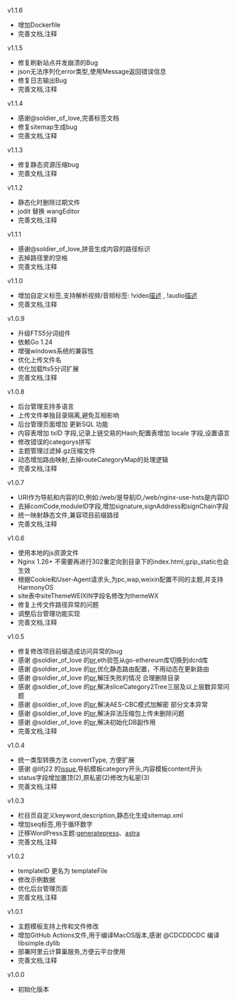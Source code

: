 v1.1.6
- 增加Dockerfile
- 完善文档,注释

v1.1.5
- 修复刷新站点并发崩溃的Bug
- json无法序列化error类型,使用Message返回错误信息
- 修复日志输出Bug
- 完善文档,注释

v1.1.4
- 感谢@soldier_of_love,完善标签文档
- 修复sitemap生成bug
- 完善文档,注释

v1.1.3
- 修复静态资源压缩bug
- 完善文档,注释

v1.1.2
- 静态化时删除过期文件
- jodit 替换 wangEditor 
- 完善文档,注释

v1.1.1
- 感谢@soldier_of_love,拼音生成内容的路径标识
- 去掉路径里的空格
- 完善文档,注释

v1.1.0
- 增加自定义标签,支持解析视频/音频标签: !video[描述](视频地址) , !audio[描述](音频地址)
- 完善文档,注释

v1.0.9
- 升级FTS5分词组件
- 依赖Go 1.24
- 增强windows系统的兼容性
- 优化上传文件名
- 优化加载fts5分词扩展
- 完善文档,注释

v1.0.8
- 后台管理支持多语言
- 上传文件单独目录隔离,避免互相影响
- 后台管理页面增加 更新SQL 功能
- 内容表增加 txID 字段,记录上链交易的Hash;配置表增加 locale 字段,设置语言
- 修改错误的categorys拼写  
- 主题管理过滤掉.gz压缩文件
- 动态增加路由映射,去掉routeCategoryMap的处理逻辑
- 完善文档,注释

v1.0.7
- URI作为导航和内容的ID,例如:/web/是导航ID,/web/nginx-use-hsts是内容ID
- 去掉comCode,moduleID字段,增加signature,signAddress和signChain字段
- 统一映射静态文件,兼容项目前缀路径   
- 完善文档,注释

v1.0.6
- 使用本地的js资源文件
- Nginx 1.26+ 不需要再进行302重定向到目录下的index.html,gzip_static也会生效
- 根据Cookie和User-Agent请求头,为pc,wap,weixin配置不同的主题,并支持HarmonyOS
- site表中siteThemeWEIXIN字段名修改为themeWX
- 修复上传文件路径异常的问题
- 调整后台管理功能实现
- 完善文档,注释

v1.0.5
- 修复修改项目前缀造成访问异常的bug  
- 感谢 @soldier_of_love 的[pr](https://gitee.com/gpress/gpress/pulls/8),eth验签从go-ethereum库切换到dcrd库
- 感谢 @soldier_of_love 的[pr](https://gitee.com/gpress/gpress/pulls/7),优化静态路由配置，不用动态在更新路由  
- 感谢 @soldier_of_love 的[pr](https://gitee.com/gpress/gpress/pulls/6),解压失败的情况 合理删除目录  
- 感谢 @soldier_of_love 的[pr](https://gitee.com/gpress/gpress/pulls/5),解决sliceCategory2Tree三层及以上层数异常问题
- 感谢 @soldier_of_love 的[pr](https://gitee.com/gpress/gpress/pulls/4),解决AES-CBC模式加解密 部分文本异常
- 感谢 @soldier_of_love 的[pr](https://gitee.com/gpress/gpress/pulls/3),解决非法压缩包上传未删除问题
- 感谢 @soldier_of_love 的[pr](https://gitee.com/gpress/gpress/pulls/2),解决初始化DB副作用
- 完善文档,注释

v1.0.4
- 统一类型转换方法 convertType, 方便扩展
- 感谢 @lifj22 的[issue](https://gitee.com/gpress/gpress/issues/I9J1RH),导航模板category开头,内容模板content开头
- status字段增加置顶(2),原私密(2)修改为私密(3)
- 完善文档,注释

v1.0.3
- 栏目页自定义keyword,description,静态化生成sitemap.xml
- 增加seq标签,用于循环数字
- 迁移WordPress主题:[generatepress](https://gitee.com/gpress/wp-generatepress)、[astra](https://wpastra.com)
- 完善文档,注释

v1.0.2
- templateID 更名为 templateFile
- 修改示例数据
- 优化后台管理页面
- 完善文档,注释

v1.0.1
- 主题模板支持上传和文件修改
- 增加GitHub Actions文件,用于编译MacOS版本,感谢 @CDCDDCDC 编译libsimple.dylib
- 部署阿里云计算巢服务,方便云平台使用
- 完善文档,注释

v1.0.0
- 初始化版本